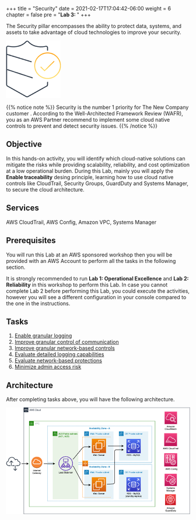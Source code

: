 +++
title = "Security"
date = 2021-02-17T17:04:42-06:00
weight = 6
chapter = false
pre = "<b>Lab 3:  </b>"
+++

The Security pillar encompasses the ability to protect data, systems, and assets to take advantage of cloud technologies to improve your security.

<img src="images/sec.png" alt="drawing" width="150"/>

{{% notice note %}}
Security is the number 1 priority for The New Company customer . According to the Well-Architected Framework Review (WAFR), you as an AWS Partner recommend to implement some cloud native controls to prevent and detect security issues. 
{{% /notice %}}

## Objective

In this hands-on activity, you will identify which cloud-native solutions can mitigate the risks while providing scalability, reliability, and cost optimization at a low operational burden. During this Lab, mainly you will apply the **Enable traceability** desing principle, learning how to use cloud native controls like CloudTrail, Security Groups, GuardDuty and Systems Manager, to secure the cloud architecture. 

## Services

AWS CloudTrail, AWS Config, Amazon VPC, Systems Manager

## Prerequisites

You will run this Lab at an AWS sponsored workshop then you will be provided with an AWS Account to perform all the tasks in the following section.

It is strongly recommended to run **Lab 1: Operational Excellence** and **Lab 2: Reliability** in this workshop to perform this Lab. In case you cannot complete Lab 2 before performing this Lab, you could execute the activities, however you will see a different configuration in your console compared to the one in the instructions. 

## Tasks

1.	[Enable granular logging](https://main.d2azidedm760yt.amplifyapp.com/work4/task-1/)
1.	[Improve granular control of communication](https://main.d2azidedm760yt.amplifyapp.com/work4/task-2/)
1.	[Improve granular network-based controls](https://main.d2azidedm760yt.amplifyapp.com/work4/task-3/)
1.	[Evaluate detailed logging capabilities](https://main.d2azidedm760yt.amplifyapp.com/work4/task-4/)
1.	[Evaluate network-based protections](https://main.d2azidedm760yt.amplifyapp.com/work4/task-5/)
1.	[Minimize admin access risk](https://main.d2azidedm760yt.amplifyapp.com/work4/task-6/)

## Architecture

After completing tasks above, you will have the following architecture.

<img src="images/Lab3.png" alt="drawing" width="1200"/>